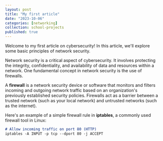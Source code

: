 ```yaml
---
layout: post
title: "My first article"
date: "2023-10-06"
categories: [networking]
collection: school-projects
published: true
---
```


Welcome to my first article on cybersecurity! In this article, we'll explore some basic principles of network security.

Network security is a critical aspect of cybersecurity. It involves protecting the integrity, confidentiality, and availability of data and resources within a network. One fundamental concept in network security is the use of firewalls.

A **firewall** is a network security device or software that monitors and filters incoming and outgoing network traffic based on an organization's previously established security policies. Firewalls act as a barrier between a trusted network (such as your local network) and untrusted networks (such as the internet).

Here's an example of a simple firewall rule in **iptables**, a commonly used firewall tool in Linux:

```markdown
# Allow incoming traffic on port 80 (HTTP)
iptables -A INPUT -p tcp --dport 80 -j ACCEPT
```
